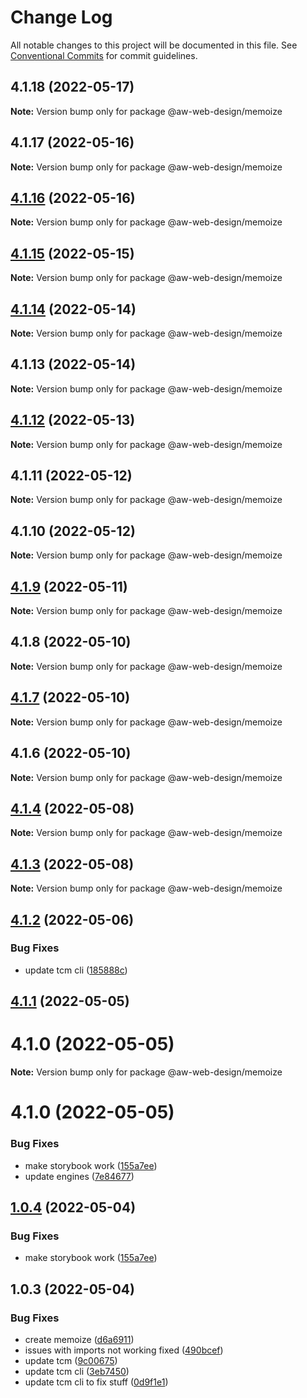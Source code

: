 # Change Log

All notable changes to this project will be documented in this file.
See [Conventional Commits](https://conventionalcommits.org) for commit guidelines.

## 4.1.18 (2022-05-17)

**Note:** Version bump only for package @aw-web-design/memoize





## 4.1.17 (2022-05-16)

**Note:** Version bump only for package @aw-web-design/memoize





## [4.1.16](https://github.com/The-Code-Monkey/TechStack/compare/@aw-web-design/memoize@4.1.15...@aw-web-design/memoize@4.1.16) (2022-05-16)

**Note:** Version bump only for package @aw-web-design/memoize





## [4.1.15](https://github.com/The-Code-Monkey/TechStack/compare/@aw-web-design/memoize@4.1.14...@aw-web-design/memoize@4.1.15) (2022-05-15)

**Note:** Version bump only for package @aw-web-design/memoize





## [4.1.14](https://github.com/The-Code-Monkey/TechStack/compare/@aw-web-design/memoize@4.1.13...@aw-web-design/memoize@4.1.14) (2022-05-14)

**Note:** Version bump only for package @aw-web-design/memoize





## 4.1.13 (2022-05-14)

**Note:** Version bump only for package @aw-web-design/memoize





## [4.1.12](https://github.com/The-Code-Monkey/TechStack/compare/@aw-web-design/memoize@4.1.11...@aw-web-design/memoize@4.1.12) (2022-05-13)

**Note:** Version bump only for package @aw-web-design/memoize





## 4.1.11 (2022-05-12)

**Note:** Version bump only for package @aw-web-design/memoize





## 4.1.10 (2022-05-12)

**Note:** Version bump only for package @aw-web-design/memoize





## [4.1.9](https://github.com/The-Code-Monkey/TechStack/compare/@aw-web-design/memoize@4.1.8...@aw-web-design/memoize@4.1.9) (2022-05-11)

**Note:** Version bump only for package @aw-web-design/memoize





## 4.1.8 (2022-05-10)

**Note:** Version bump only for package @aw-web-design/memoize





## [4.1.7](https://github.com/The-Code-Monkey/TechStack/compare/@aw-web-design/memoize@4.1.6...@aw-web-design/memoize@4.1.7) (2022-05-10)

**Note:** Version bump only for package @aw-web-design/memoize





## 4.1.6 (2022-05-10)

**Note:** Version bump only for package @aw-web-design/memoize





## [4.1.4](https://github.com/The-Code-Monkey/TechStack/compare/@aw-web-design/memoize@4.1.3...@aw-web-design/memoize@4.1.4) (2022-05-08)

**Note:** Version bump only for package @aw-web-design/memoize





## [4.1.3](https://github.com/The-Code-Monkey/TechStack/compare/@aw-web-design/memoize@4.1.2...@aw-web-design/memoize@4.1.3) (2022-05-08)

**Note:** Version bump only for package @aw-web-design/memoize





## [4.1.2](https://github.com/The-Code-Monkey/TechStack/compare/@aw-web-design/memoize@1.0.4...@aw-web-design/memoize@4.1.2) (2022-05-06)


### Bug Fixes

* update tcm cli ([185888c](https://github.com/The-Code-Monkey/TechStack/commit/185888cc6c05592e5949362d58a63565c8772a11))





## [4.1.1](https://github.com/The-Code-Monkey/TechStack/compare/@aw-web-design/memoize@1.0.4...@aw-web-design/memoize@4.1.1) (2022-05-05)



# 4.1.0 (2022-05-05)

**Note:** Version bump only for package @aw-web-design/memoize





# 4.1.0 (2022-05-05)


### Bug Fixes

* make storybook work ([155a7ee](https://github.com/The-Code-Monkey/TechStack/commit/155a7ee5c2630f68e4a9b0455a2640e5b4c89796))
* update engines ([7e84677](https://github.com/The-Code-Monkey/TechStack/commit/7e84677e288ec5b59c27d17e7c89d687cbaabc50))





## [1.0.4](https://github.com/alexreardon/memoize-one/compare/@aw-web-design/memoize@1.0.3...@aw-web-design/memoize@1.0.4) (2022-05-04)


### Bug Fixes

* make storybook work ([155a7ee](https://github.com/alexreardon/memoize-one/commit/155a7ee5c2630f68e4a9b0455a2640e5b4c89796))





## 1.0.3 (2022-05-04)


### Bug Fixes

* create memoize ([d6a6911](https://github.com/alexreardon/memoize-one/commit/d6a6911a7ee5cc8e5ba80201d52af0bfd330b465))
* issues with imports not working fixed ([490bcef](https://github.com/alexreardon/memoize-one/commit/490bceffa2dc7ce7d16a9e5fb61a4c02c893a59a))
* update tcm ([9c00675](https://github.com/alexreardon/memoize-one/commit/9c006752cfaf8882ad8524ff76f75132afc5ec99))
* update tcm cli ([3eb7450](https://github.com/alexreardon/memoize-one/commit/3eb7450a1cfc11b52de3a60b244ab13c87e0dcfe))
* update tcm cli to fix stuff ([0d9f1e1](https://github.com/alexreardon/memoize-one/commit/0d9f1e1cb556d4c18cde17579fdd5902b2334d9e))
